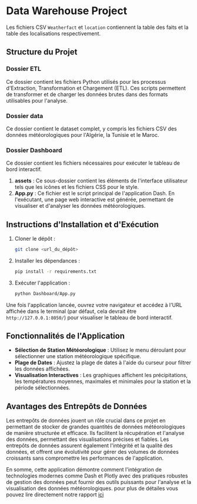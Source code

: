 # Data Warehouse Project

Les fichiers CSV `Weatherfact` et `location` contiennent la table des faits et la table des localisations respectivement. 

## Structure du Projet

### Dossier ETL
Ce dossier contient les fichiers Python utilisés pour les processus d'Extraction, Transformation et Chargement (ETL). Ces scripts permettent de transformer et de charger les données brutes dans des formats utilisables pour l'analyse.

### Dossier data
Ce dossier contient le dataset complet, y compris les fichiers CSV des données météorologiques pour l'Algérie, la Tunisie et le Maroc.

### Dossier Dashboard
Ce dossier contient les fichiers nécessaires pour exécuter le tableau de bord interactif. 
1. **assets** : Ce sous-dossier contient les éléments de l'interface utilisateur tels que les icônes et les fichiers CSS pour le style.
2. **App.py** : Ce fichier est le script principal de l'application Dash. En l'exécutant, une page web interactive est générée, permettant de visualiser et d'analyser les données météorologiques.

## Instructions d'Installation et d'Exécution

1. Cloner le dépôt :
    ```bash
    git clone <url_du_dépôt>
    ```
2. Installer les dépendances :
    ```bash
    pip install -r requirements.txt
    ```
3. Exécuter l'application :
    ```bash
    python Dashboard/App.py
    ```

Une fois l'application lancée, ouvrez votre navigateur et accédez à l'URL affichée dans le terminal (par défaut, cela devrait être `http://127.0.0.1:8050/`) pour visualiser le tableau de bord interactif.

## Fonctionnalités de l'Application

- **Sélection de Station Météorologique** : Utilisez le menu déroulant pour sélectionner une station météorologique spécifique.
- **Plage de Dates** : Ajustez la plage de dates à l'aide du curseur pour filtrer les données affichées.
- **Visualisation Interactives** : Les graphiques affichent les précipitations, les températures moyennes, maximales et minimales pour la station et la période sélectionnées.

## Avantages des Entrepôts de Données

Les entrepôts de données jouent un rôle crucial dans ce projet en permettant de stocker de grandes quantités de données météorologiques de manière structurée et efficace. Ils facilitent la récupération et l'analyse des données, permettant des visualisations précises et fiables. Les entrepôts de données assurent également l'intégrité et la qualité des données, et offrent une évolutivité pour gérer des volumes de données croissants sans compromettre les performances de l'application.

En somme, cette application démontre comment l'intégration de technologies modernes comme Dash et Plotly avec des pratiques robustes de gestion des données peut fournir des outils puissants pour l'analyse et la visualisation des données météorologiques. pour plus de détailes vous pouvez lire directement notre rapport [ici](https://docs.google.com/document/d/1lM0UFmjfWPZb6poBZodNwlC7vOqIwR1SBDXNEMhboE4/edit?usp=sharing)

